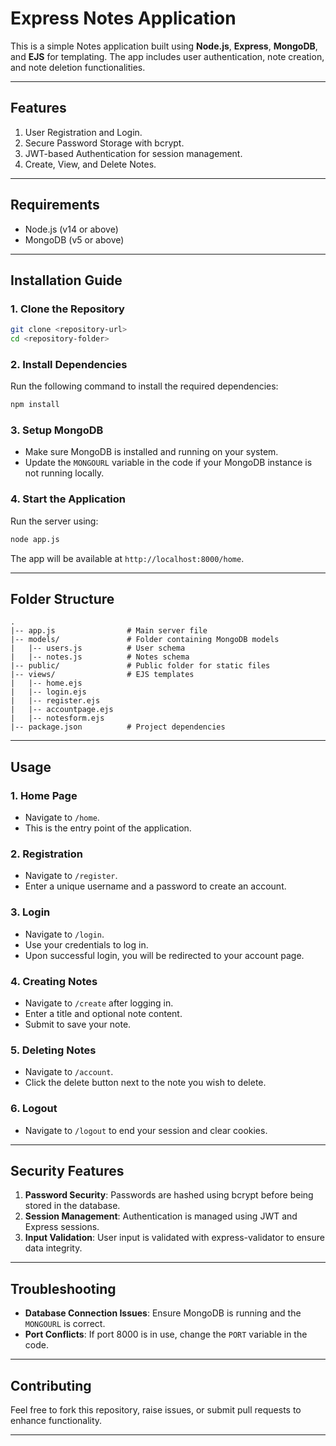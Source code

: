 # Express Notes Application

This is a simple Notes application built using **Node.js**, **Express**, **MongoDB**, and **EJS** for templating. The app includes user authentication, note creation, and note deletion functionalities.

---

## Features

1. User Registration and Login.
2. Secure Password Storage with bcrypt.
3. JWT-based Authentication for session management.
4. Create, View, and Delete Notes.

---

## Requirements

- Node.js (v14 or above)
- MongoDB (v5 or above)

---

## Installation Guide

### 1. Clone the Repository
```bash
git clone <repository-url>
cd <repository-folder>
```

### 2. Install Dependencies
Run the following command to install the required dependencies:
```bash
npm install
```

### 3. Setup MongoDB
- Make sure MongoDB is installed and running on your system.
- Update the `MONGOURL` variable in the code if your MongoDB instance is not running locally.

### 4. Start the Application
Run the server using:
```bash
node app.js
```

The app will be available at `http://localhost:8000/home`.

---

## Folder Structure
```
.
|-- app.js                # Main server file
|-- models/               # Folder containing MongoDB models
|   |-- users.js          # User schema
|   |-- notes.js          # Notes schema
|-- public/               # Public folder for static files
|-- views/                # EJS templates
|   |-- home.ejs
|   |-- login.ejs
|   |-- register.ejs
|   |-- accountpage.ejs
|   |-- notesform.ejs
|-- package.json          # Project dependencies
```

---

## Usage

### 1. Home Page
- Navigate to `/home`.
- This is the entry point of the application.

### 2. Registration
- Navigate to `/register`.
- Enter a unique username and a password to create an account.

### 3. Login
- Navigate to `/login`.
- Use your credentials to log in.
- Upon successful login, you will be redirected to your account page.

### 4. Creating Notes
- Navigate to `/create` after logging in.
- Enter a title and optional note content.
- Submit to save your note.

### 5. Deleting Notes
- Navigate to `/account`.
- Click the delete button next to the note you wish to delete.

### 6. Logout
- Navigate to `/logout` to end your session and clear cookies.

---

## Security Features

1. **Password Security**: Passwords are hashed using bcrypt before being stored in the database.
2. **Session Management**: Authentication is managed using JWT and Express sessions.
3. **Input Validation**: User input is validated with express-validator to ensure data integrity.

---

## Troubleshooting

- **Database Connection Issues**: Ensure MongoDB is running and the `MONGOURL` is correct.
- **Port Conflicts**: If port 8000 is in use, change the `PORT` variable in the code.

---

## Contributing
Feel free to fork this repository, raise issues, or submit pull requests to enhance functionality.

---
